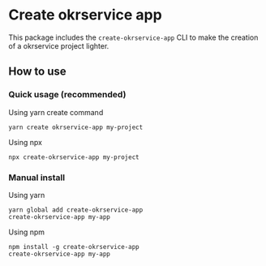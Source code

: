 # Create okrservice app

This package includes the `create-okrservice-app` CLI to make the creation of a okrservice project lighter.

## How to use

### Quick usage (recommended)

Using yarn create command

```
yarn create okrservice-app my-project
```

Using npx

```
npx create-okrservice-app my-project
```

### Manual install

Using yarn

```
yarn global add create-okrservice-app
create-okrservice-app my-app
```

Using npm

```
npm install -g create-okrservice-app
create-okrservice-app my-app
```